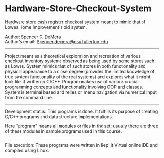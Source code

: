 # Hardware-Store-Checkout-System
Hardware store cash register checkout system meant to mimic that of Lowes Home Improvement's old system.

Author: Spencer C. DeMera\
Author's email: Spencer.demera@csu.fullerton.edu

---
Project meant as a theoretical exploration and recreation of various checkout inventory systems observed as being used by some stores such as Lowes. System mimics that of such stores in both functionality and physical appearance to a close degree (provided the limited knowledge of true system functionality of the real systems) and explores what it might look like if written in C/C++. Program makes use of various crucial programming concepts and functionality involving OOP and classes. System is terminal based and relies on menu navigation via numerical input from the command line.
 
---
Development status.  This programs is done.  It fulfills its purpose of creating C/C++ programs and data structure implementations.

Here "program" means all modules or files in the set; usually there are three of these modules in sample programs used in
this course.

---
File execution: These programs were written in Repl.it Virtual online IDE and compiled using Linux.
